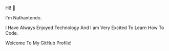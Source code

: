 Hi! 👋

I'm Nathantendo.

I Have Always Enjoyed Technology And I am Very Excited To Learn How To Code.

Welcome To My GitHub Profile!
